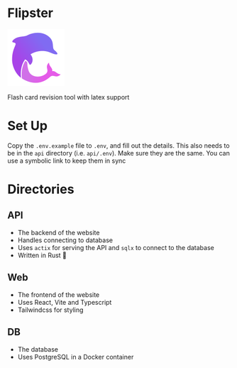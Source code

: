# Flipster

![Flipster logo](./logo.svg)

Flash card revision tool with latex support

# Set Up

Copy the `.env.example` file to `.env`, and fill out the details. This also needs to be in the `api` directory (i.e. `api/.env`). Make sure they are the same. You can use a symbolic link to keep them in sync

# Directories

## API

- The backend of the website
- Handles connecting to database
- Uses `actix` for serving the API and `sqlx` to connect to the database
- Written in Rust 🦀

## Web

- The frontend of the website
- Uses React, Vite and Typescript
- Tailwindcss for styling

## DB

- The database
- Uses PostgreSQL in a Docker container
